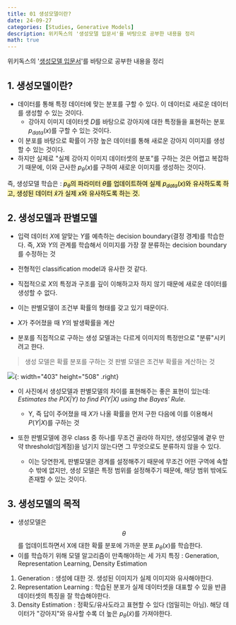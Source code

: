 ```yaml
---
title: 01 생성모델이란?
date: 24-09-27
categories: [Studies, Generative Models]
description: 위키독스의 '생성모델 입문서'를 바탕으로 공부한 내용을 정리
math: true
---
```


위키독스의 '[생성모델 입문서](https://wikidocs.net/228770)'를 바탕으로 공부한 내용을 정리

## 1. 생성모델이란?

- 데이터를 통해 특정 데이터에 맞는 분포를 구할 수 있다. 이 데이터로 새로운 데이터를 생성할 수 있는 것이다. 
  - 강아지 이미지 데이터셋 $D$를 바탕으로 강아지에 대한 특정들을 표현하는 분포 $p_{data}(x)$를 구할 수 있는 것이다.
- 이 분포를 바탕으로 확률이 가장 높은 데이터를 통해 새로운 강아지 이미지를 생성할 수 있는 것이다.
- 하지만 실제로 "실제 강아지 이미지 데이터셋의 분포"를 구하는 것은 어렵고 복잡하기 때문에, 이와 근사한 $p_{\theta}(x)$를 구하여 새로운 이미지를 생성하는 것이다.

즉, 생성모델 학습은 : <mark style='background-color: #fff5b1'>$p_{\theta}$의 파라미터 $\theta$를 업데이트하여 실제 $p_{data}(x)$와 유사하도록 하고, 생성된 데이터 $\hat{x}$가 실제 $x$와 유사하도록 하는 것. </mark>

## 2. 생성모델과 판별모델

- 입력 데이터 $X$에 알맞는 $Y$를 예측하는 decision boundary(결정 경계)를 학습한다. 즉, $X$와 $Y$의 관계를 학습해서 이미지를 가장 잘 분류하는 decision boundary를 수정하는 것 
- 전형적인 classification model과 유사한 것 같다. 
- 직접적으로 $X$의 특정과 구조를 깊이 이해하고자 하지 않기 때문에 새로운 데이터를 생성할 수 없다. 

- 이는 판별모델이 조건부 확률의 형태를 갖고 있기 때문이다.
- $X$가 주어졌을 때 $Y$의 발생확률을 계산
- 분포를 직접적으로 구하는 생성 모델과는 다르게 이미지의 특정만으로 "분류"시키려고 한다. 

> 생성 모델은 확률 분포를 구하는 것 
> 판별 모델은 조건부 확률을 계산하는 것

![](https://velog.velcdn.com/images/pehye89/post/8049120d-6b96-46a4-ae75-3bd4dc3a699f/image.png){: width="403" height="508" .right}

- 이 사진에서 생성모델과 판별모델의 차이를 표현해주는 좋은 표현이 있는데: _Estimates the $P(X|Y)$ to find $P(Y|X)$ using the Bayes' Rule._
  - Y, 즉 답이 주어졌을 때 $X$가 나올 확률을 먼저 구한 다음에 이를 이용해서 $P(Y|X)$를 구하는 것
  
  
- 또한 판별모델에 경우 class 중 하나를 무조건 골라야 하지만, 생성모델에 곁우 만약 threshold(임계점)을 넘기지 않는다면 그 무엇으로도 분류하지 않을 수 있다.
  - 이는 당연한게, 판별모델은 경계를 설정해주기 때문에 무조건 어떤 구역에 속할 수 밖에 없지만, 생성 모델은 특정 범위를 설정해주기 때문에, 해당 범위 밖에도 존재할 수 있는 것이다. 

## 3. 생성모델의 목적

- 생성모델은 $$\theta$$를 업데이트하면서 X에 대한 확률 분포에 가까운 분포 $p_{\theta}(x)$를 학습한다. 
- 이를 학습하기 위해 모델 알고리즘이 만족해야하는 세 가지 특징 : Generation, Representation Learning, Density Estimation

1. Generation : 생성에 대한 것. 생성된 이미지가 실제 이미지와 유사해야한다.
2. Representation Learning : 학습된 분포가 실제 데이터셋을 대표할 수 있을 반큼 데이터셋의 특징을 잘 학습해야한다.
3. Density Estimation : 정확도/유사도라고 표현할 수 있다 (엄밀히는 아님). 해당 데이터가 "강아지"와 유사할 수록 더 높은 $p_{\theta}(\tilde{x})$를 가져야한다. 